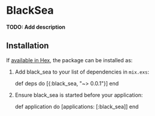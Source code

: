 # BlackSea

**TODO: Add description**

## Installation

If [available in Hex](https://hex.pm/docs/publish), the package can be installed as:

  1. Add black_sea to your list of dependencies in `mix.exs`:

        def deps do
          [{:black_sea, "~> 0.0.1"}]
        end

  2. Ensure black_sea is started before your application:

        def application do
          [applications: [:black_sea]]
        end

